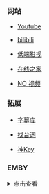 ### 网站

- [Youtube](https://www.youtube.com/)

- [bilibili](https://www.bilibili.com/)

- [低端影视](https://ddrk.me/)

- [在线之家](https://www.zxzjtv.com/)

- [NO 视频](https://www.novipnoad.com/)


### 拓展

- [字幕库](http://zimuku.org/)

- [找台词](http://zhaotaici.cn/)

- [神Key](http://162.220.9.200/)

### EMBY

<details>

<summary>点击查看</summary>
<br>

**普拉斯影业**

https://emby.plusmedia.site 端口: 443

备用服1: https://emby.xeton.dev 端口: 443

备用服2: https://movie.xeton.dev 端口: 443

账号：普拉斯影业

密码：plusisbest


</details>

<br>